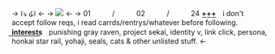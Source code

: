 -> ꒰ঌ ໒꒱ <-
-> [![](https://cdn.discordapp.com/attachments/938231213754306601/1185672388789153944/blur_edges.png)](https://www.pixiv.net/en/artworks/96182947) <-
-> 01ㅤㅤㅤ / ㅤㅤㅤ02ㅤㅤㅤ / ㅤㅤㅤ24
**+͟+͟+͟**ㅤi don't accept follow reqs, i read carrds/rentrys/whatever before following.
 **i͟n͟t͟e͟r͟e͟s͟t͟s͟**ㅤpunishing gray raven, project sekai, 
identity v, link click, persona, honkai star rail,
yohaji, seals, cats & other unlisted stuff. <-